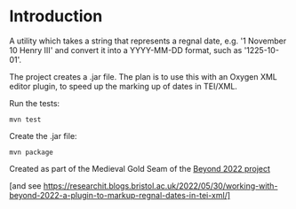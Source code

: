 # Introduction

A utility which takes a string that represents a regnal date, e.g.
'1 November 10 Henry III' and convert it into a YYYY-MM-DD format,
such as '1225-10-01'.

The project creates a .jar file. The plan is to use this with
an Oxygen XML editor plugin, to speed up the marking up of 
dates in TEI/XML. 

Run the tests:

```
mvn test
```

Create the .jar file:

```
mvn package
```

Created as part of the Medieval Gold Seam 
of the [Beyond 2022 project](https://beyond2022.ie/)

[and see https://researchit.blogs.bristol.ac.uk/2022/05/30/working-with-beyond-2022-a-plugin-to-markup-regnal-dates-in-tei-xml/]
